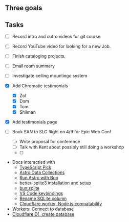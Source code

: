 ## Three goals

## Tasks

- [ ] Record intro and outro videos for git course.
- [ ] Record YouTube video for looking for a new Job.
- [ ] Finish cataloging projects.
- [ ] Email room summary
- [ ] Investigate ceiling mountingc system

- [x] Add Chromatic testimonials

  - [x] Zol
  - [x] Dom
  - [x] Tom
  - [x] Shilman

- [x] Add testimonials page

- [ ] Book SAN to SLC flight on 4/9 for Epic Web Conf

  - [ ] Write proposal for conference
  - [ ] Talk with Kent about possibly still doing a workshop
  - [ ]

- Docs interactied with
  - [TypeScript Pick](https://www.typescriptlang.org/docs/handbook/utility-types.html)
  - [Astro Data Collections](https://docs.astro.build/en/reference/api-reference/#data)
  - [Run Astro with Bun](https://github.com/WiseLibs/better-sqlite3)
  - [better-sqlite3 installation and setup](https://github.com/WiseLibs/better-sqlite3)
  - [bun:sqlite](https://bun.sh/docs/api/sqlite)
  - [VS Code keybindings](https://code.visualstudio.com/docs/getstarted/keybindings)
  - [Rename SQLite column](https://www.sqlitetutorial.net/sqlite-rename-column/)
  - [Cloudflare worker, Node.js compatability](https://developers.cloudflare.com/workers/runtime-apis/nodejs/)
- [Workers: Connect to database](https://developers.cloudflare.com/d1/)
- [Cloudflare D1, create database](https://developers.cloudflare.com/d1/)
